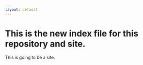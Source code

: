 ```yaml
---
layout: default
---
```


<h1>This is the new index file for this repository and site.</h1>
<p>This is going to be a site.</p>
